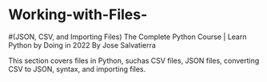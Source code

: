 # Working-with-Files-
#(JSON, CSV, and Importing Files)
The Complete Python Course | Learn Python by Doing in 2022
By Jose Salvatierra


This section covers files in Python, suchas CSV files, JSON files, converting CSV to JSON, syntax, and importing files.
